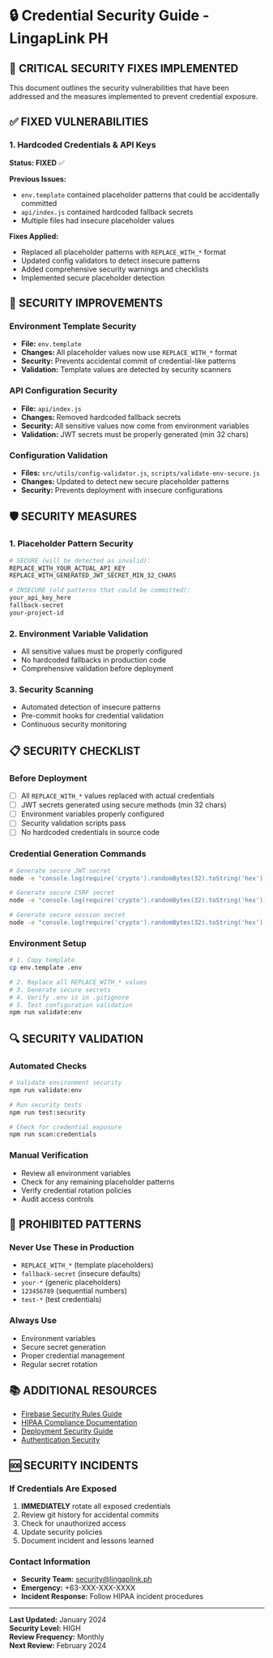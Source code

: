 # 🔒 Credential Security Guide - LingapLink PH

## 🚨 CRITICAL SECURITY FIXES IMPLEMENTED

This document outlines the security vulnerabilities that have been addressed and the measures implemented to prevent credential exposure.

## ✅ FIXED VULNERABILITIES

### 1. Hardcoded Credentials & API Keys
**Status: FIXED** ✅

**Previous Issues:**
- `env.template` contained placeholder patterns that could be accidentally committed
- `api/index.js` contained hardcoded fallback secrets
- Multiple files had insecure placeholder values

**Fixes Applied:**
- Replaced all placeholder patterns with `REPLACE_WITH_*` format
- Updated config validators to detect insecure patterns
- Added comprehensive security warnings and checklists
- Implemented secure placeholder detection

## 🔧 SECURITY IMPROVEMENTS

### Environment Template Security
- **File:** `env.template`
- **Changes:** All placeholder values now use `REPLACE_WITH_*` format
- **Security:** Prevents accidental commit of credential-like patterns
- **Validation:** Template values are detected by security scanners

### API Configuration Security
- **File:** `api/index.js`
- **Changes:** Removed hardcoded fallback secrets
- **Security:** All sensitive values now come from environment variables
- **Validation:** JWT secrets must be properly generated (min 32 chars)

### Configuration Validation
- **Files:** `src/utils/config-validator.js`, `scripts/validate-env-secure.js`
- **Changes:** Updated to detect new secure placeholder patterns
- **Security:** Prevents deployment with insecure configurations

## 🛡️ SECURITY MEASURES

### 1. Placeholder Pattern Security
```bash
# SECURE (will be detected as invalid):
REPLACE_WITH_YOUR_ACTUAL_API_KEY
REPLACE_WITH_GENERATED_JWT_SECRET_MIN_32_CHARS

# INSECURE (old patterns that could be committed):
your_api_key_here
fallback-secret
your-project-id
```

### 2. Environment Variable Validation
- All sensitive values must be properly configured
- No hardcoded fallbacks in production code
- Comprehensive validation before deployment

### 3. Security Scanning
- Automated detection of insecure patterns
- Pre-commit hooks for credential validation
- Continuous security monitoring

## 📋 SECURITY CHECKLIST

### Before Deployment
- [ ] All `REPLACE_WITH_*` values replaced with actual credentials
- [ ] JWT secrets generated using secure methods (min 32 chars)
- [ ] Environment variables properly configured
- [ ] Security validation scripts pass
- [ ] No hardcoded credentials in source code

### Credential Generation Commands
```bash
# Generate secure JWT secret
node -e "console.log(require('crypto').randomBytes(32).toString('hex'))"

# Generate secure CSRF secret
node -e "console.log(require('crypto').randomBytes(32).toString('hex'))"

# Generate secure session secret
node -e "console.log(require('crypto').randomBytes(32).toString('hex'))"
```

### Environment Setup
```bash
# 1. Copy template
cp env.template .env

# 2. Replace all REPLACE_WITH_* values
# 3. Generate secure secrets
# 4. Verify .env is in .gitignore
# 5. Test configuration validation
npm run validate:env
```

## 🔍 SECURITY VALIDATION

### Automated Checks
```bash
# Validate environment security
npm run validate:env

# Run security tests
npm run test:security

# Check for credential exposure
npm run scan:credentials
```

### Manual Verification
- Review all environment variables
- Check for any remaining placeholder patterns
- Verify credential rotation policies
- Audit access controls

## 🚫 PROHIBITED PATTERNS

### Never Use These in Production
- `REPLACE_WITH_*` (template placeholders)
- `fallback-secret` (insecure defaults)
- `your-*` (generic placeholders)
- `123456789` (sequential numbers)
- `test-*` (test credentials)

### Always Use
- Environment variables
- Secure secret generation
- Proper credential management
- Regular secret rotation

## 📚 ADDITIONAL RESOURCES

- [Firebase Security Rules Guide](./FIREBASE_SECURITY_GUIDE.md)
- [HIPAA Compliance Documentation](./HIPAA_COMPLIANCE_README.md)
- [Deployment Security Guide](./DEPLOYMENT_STATUS.md)
- [Authentication Security](./AUTHENTICATION_GUIDE.md)

## 🆘 SECURITY INCIDENTS

### If Credentials Are Exposed
1. **IMMEDIATELY** rotate all exposed credentials
2. Review git history for accidental commits
3. Check for unauthorized access
4. Update security policies
5. Document incident and lessons learned

### Contact Information
- **Security Team:** security@lingaplink.ph
- **Emergency:** +63-XXX-XXX-XXXX
- **Incident Response:** Follow HIPAA incident procedures

---

**Last Updated:** January 2024  
**Security Level:** HIGH  
**Review Frequency:** Monthly  
**Next Review:** February 2024
